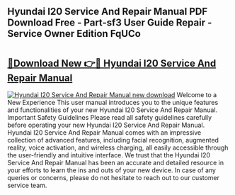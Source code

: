## Hyundai I20 Service And Repair Manual PDF Download Free - Part-sf3 User Guide Repair - Service Owner Edition FqUCo

# <h2><a href="http://cf13204.oget.top/?id=Hyundai+I20+Service+And+Repair+Manual">🔗Download New 👉🔴 Hyundai I20 Service And Repair Manual</a></h2>

[![Hyundai I20 Service And Repair Manual new download](https://i.imgur.com/5g1atiW.png)](http://cf13204.oget.top/?id=Hyundai+I20+Service+And+Repair+Manual)
Welcome to a New Experience This user manual introduces you to the unique features and functionalities of your new Hyundai I20 Service And Repair Manual. Important Safety Guidelines Please read all safety guidelines carefully before operating your new Hyundai I20 Service And Repair Manual. Hyundai I20 Service And Repair Manual comes with an impressive collection of advanced features, including facial recognition, augmented reality, voice activation, and wireless charging, all easily accessible through the user-friendly and intuitive interface. We trust that the Hyundai I20 Service And Repair Manual has been an accurate and detailed resource in your efforts to learn the ins and outs of your new device. In case of any queries or concerns, please do not hesitate to reach out to our customer service team.
